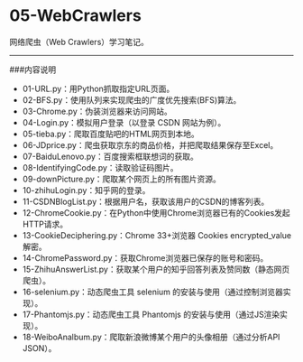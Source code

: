 # 05-WebCrawlers
网络爬虫（Web Crawlers）学习笔记。

----------

###内容说明
+ 01-URL.py：用Python抓取指定URL页面。  
+ 02-BFS.py：使用队列来实现爬虫的广度优先搜索(BFS)算法。  
+ 03-Chrome.py：伪装浏览器来访问网站。  
+ 04-Login.py：模拟用户登录（以登录 CSDN 网站为例）。
+ 05-tieba.py：爬取百度贴吧的HTML网页到本地。
+ 06-JDprice.py：爬虫获取京东的商品价格，并把爬取结果保存至Excel。
+ 07-BaiduLenovo.py：百度搜索框联想词的获取。
+ 08-IdentifyingCode.py：读取验证码图片。
+ 09-downPicture.py：爬取某个网页上的所有图片资源。
+ 10-zhihuLogin.py：知乎网的登录。
+ 11-CSDNBlogList.py：根据用户名，获取该用户的CSDN的博客列表。
+ 12-ChromeCookie.py：在Python中使用Chrome浏览器已有的Cookies发起HTTP请求。
+ 13-CookieDeciphering.py：Chrome 33+浏览器 Cookies encrypted_value 解密。
+ 14-ChromePassword.py：获取Chrome浏览器已保存的账号和密码。
+ 15-ZhihuAnswerList.py：获取某个用户的知乎回答列表及赞同数（静态网页爬虫）。
+ 16-selenium.py：动态爬虫工具 selenium 的安装与使用（通过控制浏览器实现）。
+ 17-Phantomjs.py：动态爬虫工具 Phantomjs 的安装与使用（通过JS渲染实现）。
+ 18-WeiboAnalbum.py：爬取新浪微博某个用户的头像相册（通过分析API JSON）。